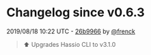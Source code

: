 # Changelog since v0.6.3

2019/08/18 10:22 UTC - [26b9966](https://github.com/hassio-addons/addon-vscode/commit/26b9966034174f8be78b61df36f17cf94d73d8b1) by [@frenck](https://github.com/frenck)
> :arrow_up: Upgrades Hassio CLI to v3.1.0 

